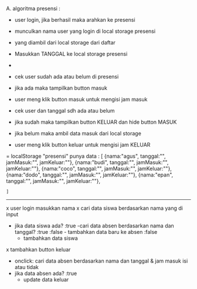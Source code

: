 A. algoritma presensi :
- user login, jika berhasil maka arahkan ke presensi
- munculkan nama user yang login di local storage presensi
- yang diambil dari local storage dari daftar
- Masukkan TANGGAL ke local storage presensi
- 
- cek user sudah ada atau belum di presensi
- jika ada maka tampilkan button masuk
- user meng klik button masuk untuk mengisi jam masuk

- cek user dan tanggal sdh ada atau belum
- jika sudah maka tampilkan button KELUAR dan hide button MASUK

- jika belum maka ambil data masuk dari local storage
- user meng klik button keluar untuk mengisi jam KELUAR

= localStorage "presensi" punya data :
    [
        {nama:"agus", tanggal:"", jamMasuk:"", jamKeluar:""},
        {nama:"budi", tanggal:"", jamMasuk:"", jamKeluar:""},
        {nama:"coco", tanggal:"", jamMasuk:"", jamKeluar:""},
        {nama:"dodo", tanggal:"", jamMasuk:"", jamKeluar:""},
        {nama:"epan", tanggal:"", jamMasuk:"", jamKeluar:""},

    ]

-----    
x user login masukkan nama
x cari data siswa berdasarkan nama yang di input
- jika data siswa ada?
:true
    -cari data absen berdasarkan nama dan tanggal?
    :true
    :false
        - tambahkan data baru ke absen
:false
    - tambahkan data siswa


x tambahkan button keluar
- onclick: cari data absen berdasarkan nama dan tanggal & jam masuk isi atau tidak
- jika data absen ada?
:true
    - update data keluar
